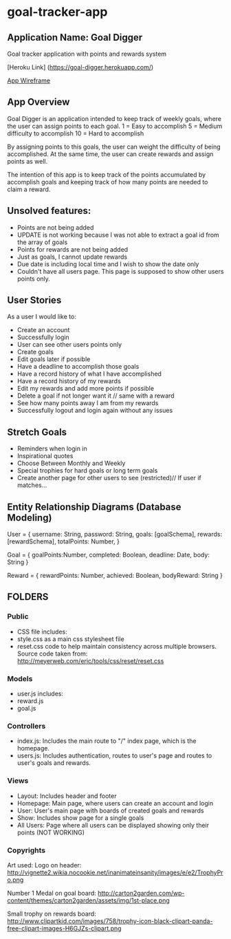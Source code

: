 # goal-tracker-app

## Application Name: Goal Digger

Goal tracker application with points and rewards system

[Heroku Link] (https://goal-digger.herokuapp.com/)

[App Wireframe](https://drive.google.com/file/d/0B9p6hJKmZMZEVmxzQy1pTTJMckU/view?usp=sharing)

## App Overview

Goal Digger is an application intended to keep track of weekly goals, where the user can assign points to each goal.
1  = Easy to accomplish
5  = Medium difficulty to accomplish
10 = Hard to accomplish

By assigning points to this goals, the user can weight the difficulty of being accomplished. At the same time, the user can create rewards and assign points as well.

The intention of this app is to keep track of the points accumulated by accomplish goals and keeping track of how many points are needed to claim a reward.

## Unsolved features:

* Points are not being added
* UPDATE is not working because I was not able to extract a goal id from the array of goals
* Points for rewards are not being added
* Just as goals, I cannot update rewards
* Due date is including local time and I wish to show the date only
* Couldn't have all users page. This page is supposed to show other users points only.

## User Stories

As a user I would like to:
* Create an account
* Successfully login
* User can see other users points only
* Create goals
* Edit goals later if possible
* Have a deadline to accomplish those goals
* Have a record history of what I have accomplished
* Have a record history of my rewards
* Edit my rewards and add more points if possible
* Delete a goal if not longer want it // same with a reward
* See how many points away I am from my rewards
* Successfully logout and login again without any issues

## Stretch Goals

* Reminders when login in
* Inspirational quotes
* Choose Between Monthly and Weekly
* Special trophies for hard goals or long term goals
* Create another page for other users to see (restricted)// If user if matches...

## Entity Relationship Diagrams (Database Modeling)

User = {
  username: String,
  password: String,
  goals: [goalSchema],
  rewards:[rewardSchema],
  totalPoints: Number,
}

Goal = {
  goalPoints:Number,
  completed: Boolean,
  deadline: Date,
  body: String
}

Reward = {
  rewardPoints: Number,
  achieved: Boolean,
  bodyReward: String
}

## FOLDERS

### Public

* CSS file includes:
 * style.css as a main css stylesheet file
 * reset.css code to help maintain consistency across multiple browsers. Source code taken from: http://meyerweb.com/eric/tools/css/reset/reset.css

### Models

* user.js includes:
* reward.js
* goal.js

### Controllers

* index.js: Includes the main route to "/" index page, which is the homepage.
* users.js: Includes authentication, routes to user's page and routes to user's goals and rewards.

### Views

* Layout: Includes header and footer
* Homepage: Main page, where users can create an account and login
* User: User's main page with boards of created goals and rewards
* Show: Includes show page for a single goals
* All Users: Page where all users can be displayed showing only their points (NOT WORKING)

### Copyrights

Art used:
Logo on header:
http://vignette2.wikia.nocookie.net/inanimateinsanity/images/e/e2/TrophyPro.png

Number 1 Medal on goal board:
http://carton2garden.com/wp-content/themes/carton2garden/assets/img/1st-place.png

Small trophy on rewards board:
http://www.clipartkid.com/images/758/trophy-icon-black-clipart-panda-free-clipart-images-H6GJZs-clipart.png
